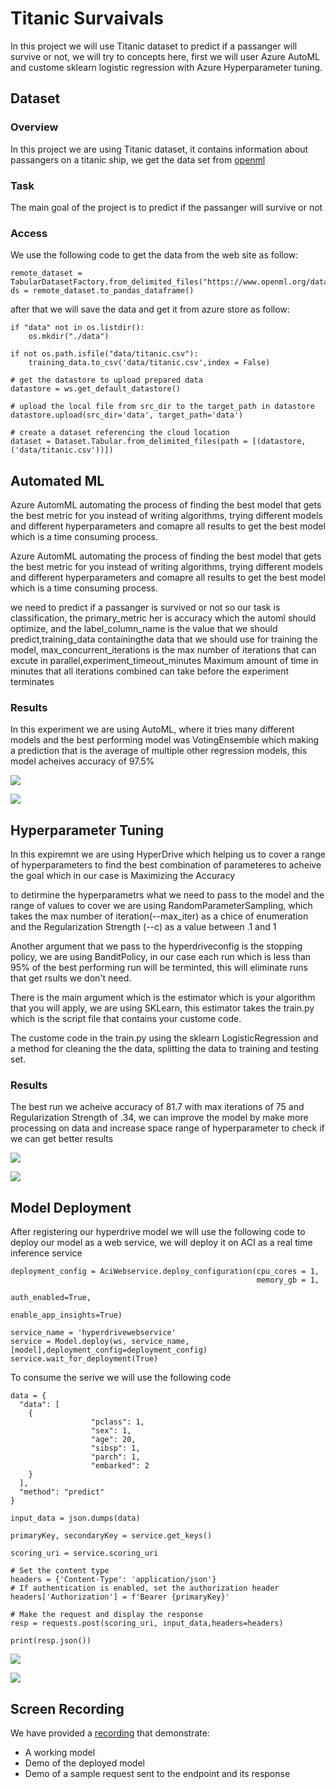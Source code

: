 # Titanic Survaivals

In this project we will use Titanic dataset to predict if a passanger will survive or not, we will try to concepts here, first we will user Azure AutoML and custome sklearn logistic regression with Azure Hyperparameter tuning.

## Dataset

### Overview
In this project we are using Titanic dataset, it contains information about passangers on a titanic ship, we get the data set from [openml]("https://www.openml.org/data/get_csv/16826755/phpMYEkMl")

### Task
The main goal of the project is to predict if the passanger will survive or not

### Access
We use the following code to get the data from the web site as follow:

```
remote_dataset = TabularDatasetFactory.from_delimited_files("https://www.openml.org/data/get_csv/16826755/phpMYEkMl")
ds = remote_dataset.to_pandas_dataframe()
```

after that we will save the data and get it from azure store as follow:

```
if "data" not in os.listdir():
    os.mkdir("./data")

if not os.path.isfile("data/titanic.csv"):
    training_data.to_csv('data/titanic.csv',index = False)
    
# get the datastore to upload prepared data
datastore = ws.get_default_datastore()

# upload the local file from src_dir to the target_path in datastore
datastore.upload(src_dir='data', target_path='data')

# create a dataset referencing the cloud location
dataset = Dataset.Tabular.from_delimited_files(path = [(datastore, ('data/titanic.csv'))])
```

## Automated ML

Azure AutomML automating the process of finding the best model that gets the best metric for you instead of writing algorithms, trying different models and different hyperparameters and comapre all results to get the best model which is a time consuming process.

Azure AutomML automating the process of finding the best model that gets the best metric for you instead of writing algorithms, trying different models and different hyperparameters and comapre all results to get the best model which is a time consuming process.


we need to predict if a passanger is survived or not so our task is classification, the primary_metric her is accuracy which the automl should optimize, and the label_column_name is the value that we should predict,training_data containingthe data that we should use for training the model, max_concurrent_iterations is the max number of iterations that can excute in parallel,experiment_timeout_minutes Maximum amount of time in minutes that all iterations combined can take before the experiment terminates


### Results

In this experiment we are using AutoML, where it tries many different models and the best performing model was VotingEnsemble which making a prediction that is the average of multiple other regression models, this model acheives accuracy of 97.5%

![](screen_shots/automl/run.png)

![](screen_shots/automl/bestmodel.png)

## Hyperparameter Tuning

In this expiremnt we are using HyperDrive which helping us to cover a range of hyperparameters to find the best combination of parameteres to acheive the goal which in our case is Maximizing the Accuracy

to detirmine the hyperparametrs what we need to pass to the model and the range of values to cover we are using RandomParameterSampling, which takes the max number of iteration(--max_iter) as a chice of enumeration and the Regularization Strength (--c) as a value between .1 and 1

Another argument that we pass to the hyperdriveconfig is the stopping policy, we are using BanditPolicy, in our case each run which is less than 95% of the best performing run will be terminted, this will eliminate runs that get rsults we don't need.

There is the main argument which is the estimator which is your algorithm that you will apply, we are using SKLearn, this estimator takes the train.py which is the script file that contains your custome code.

The custome code in the train.py using the sklearn LogisticRegression and a method for cleaning the the data, splitting the data to training and testing set. 

### Results

The best run we acheive accuracy of 81.7 with max iterations of 75 and Regularization Strength of .34, we can improve the model by make more processing on data and increase space range of hyperparameter to check if we can get better results

![](screen_shots/hyperdrive/run.png)

![](screen_shots/hyperdrive/bestrun.png)


## Model Deployment

After registering our hyperdrive model we will use the following code to deploy our model as a web service, we will deploy it on ACI as a real time inference service

```
deployment_config = AciWebservice.deploy_configuration(cpu_cores = 1,
                                                       memory_gb = 1,
                                                       auth_enabled=True,
                                                       enable_app_insights=True)

service_name = 'hyperdrivewebservice'
service = Model.deploy(ws, service_name, [model],deployment_config=deployment_config)
service.wait_for_deployment(True)

```

To consume the serive we will use the following code

```
data = {
  "data": [
    {
                  "pclass": 1,
                  "sex": 1,
                  "age": 20,
                  "sibsp": 1,
                  "parch": 1,
                  "embarked": 2
    }
  ],
  "method": "predict"
}

input_data = json.dumps(data)

primaryKey, secondaryKey = service.get_keys()

scoring_uri = service.scoring_uri

# Set the content type
headers = {'Content-Type': 'application/json'}
# If authentication is enabled, set the authorization header
headers['Authorization'] = f'Bearer {primaryKey}'

# Make the request and display the response
resp = requests.post(scoring_uri, input_data,headers=headers)

print(resp.json())
```

![](screen_shots/hyperdrive/webservice.png)

![](screen_shots/hyperdrive/testwebserivce.png)

## Screen Recording
We have provided a [recording](https://youtu.be/ytwlGUidHyo) that demonstrate:
- A working model
- Demo of the deployed  model
- Demo of a sample request sent to the endpoint and its response
